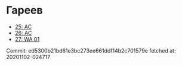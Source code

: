 # Гареев
- [25: AC](25.md)
- [26: AC](26.md)
- [27: WA 01](27.md)

Commit: ed5300b21bd61e3bc273ee661ddf14b2c701579e
 fetched at: 20201102-024717
